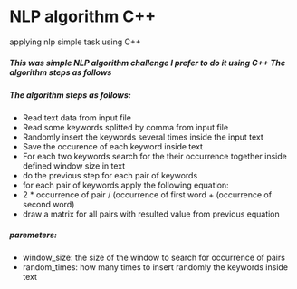 # NLP algorithm C++
applying nlp simple task using C++


##### This was simple NLP algorithm challenge I prefer to do it using C++ The algorithm steps as follows
##### The algorithm steps as follows: 
- Read text data from input file
- Read some keywords splitted by comma from input file
- Randomly insert the keywords several times inside the input text
- Save the occurence of each keyword inside text
- For each two keywords search for the their occurrence together inside defined window size in text
- do the previous step for each pair of keywords
- for each pair of keywords apply the following equation: 
- 2 * occurrence of pair / (occurrence of first word + (occurrence of second word)
- draw a matrix for all pairs with resulted value from previous equation

##### paremeters: 
- window_size: the size of the window to search for occurrence of pairs
- random_times: how many times to insert randomly the keywords inside text
